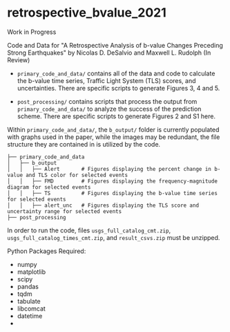 # retrospective_bvalue_2021
Work in Progress

Code and Data for "A Retrospective Analysis of b-value Changes Preceding Strong Earthquakes" by Nicolas D. DeSalvio and Maxwell L. Rudolph (In Review)

- ```primary_code_and_data/``` contains all of the data and code to calculate the b-value time series, Traffic Light System (TLS) scores, and uncertainties. There are specific scripts to generate Figures 3, 4 and 5.

- ```post_processing/``` contains scripts that process the output from ```primary_code_and_data/``` to analyze the success of the prediction scheme. There are specific scripts to generate Figures 2 and S1 here.


Within `primary_code_and_data/`, the `b_output/` folder is currently populated with graphs used in the paper, while the images may be redundant, the file structure they are contained in is utilized by the code.
```
├── primary_code_and_data
│   ├── b_output
│   │   ├── Alert       # Figures displaying the percent change in b-value and TLS color for selected events
│   │   ├── FMD         # Figures displaying the frequency-magnitude diagram for selected events
│   │   ├── TS          # Figures displaying the b-value time series for selected events
│   │   ├── alert_unc   # Figures displaying the TLS score and uncertainty range for selected events
├── post_processing
```

In order to run the code, files `usgs_full_catalog_cmt.zip`, `usgs_full_catalog_times_cmt.zip`, and `result_csvs.zip` must be unzipped.

Python Packages Required:
- numpy
- matplotlib
- scipy
- pandas
- tqdm
- tabulate
- libcomcat
- datetime
- 
